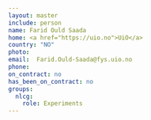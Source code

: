 ```yaml
---
layout: master
include: person
name: Farid Ould Saada
home: <a href="https://uio.no">UiO</a>
country: "NO"
photo:
email:  Farid.Ould-Saada@fys.uio.no
phone:
on_contract: no
has_been_on_contract: no
groups:
  nlcg:
    role: Experiments
---
```

